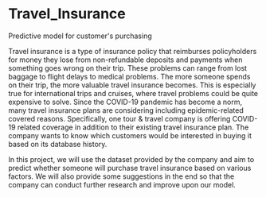 # Travel_Insurance
Predictive model for customer's purchasing

Travel insurance is a type of insurance policy that reimburses policyholders for money they lose from non-refundable deposits and payments when something goes wrong on their trip. 
These problems can range from lost baggage to flight delays to medical problems. The more someone spends on their trip, the more valuable travel insurance becomes. 
This is especially true for international trips and cruises, where travel problems could be quite expensive to solve. 
Since the COVID-19 pandemic has become a norm, many travel insurance plans are considering including epidemic-related covered reasons.
Specifically, one tour & travel company is offering COVID-19 related coverage in addition to their existing travel insurance plan. 
The company wants to know which customers would be interested in buying it based on its database history. 

In this project, we will use the dataset provided by the company and aim to predict whether someone will purchase travel insurance based on various factors. 
We will also provide some suggestions in the end so that the company can conduct further research and improve upon our model. 
